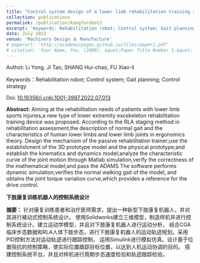 ```yaml
---
title: "Control system design of a lower limb rehabilitation training robot"
collection: publications
permalink: /publication/kangfurobot2
excerpt: 'Keywords: Rehabilitation robot; Control system; Gait planning; Control strategy'
date: July 2022
venue: 'Machinery Design ＆ Manufacture'
# paperurl: 'http://academicpages.github.io/files/paper1.pdf'
# citation: 'Your Name, You. (2009). &quot;Paper Title Number 1.&quot; <i>Journal 1</i>. 1(1).'
---
```

Authot: Li Yong, Ji Tao, SHANG Hui-chao, FU Xiao-li

Keywords：Rehabilitation robot; Control system; Gait planning; Control strategy

Doi: [10.19356/j.cnki.1001-3997.2022.07.013](https://doi.org/10.19356/j.cnki.1001-3997.2022.07.013)

**Abstract:**
Aiming at the rehabilitation needs of patients with lower limb sports injuries,a new type of 
lower extremity exoskeleton rehabilitation training device was proposed. According to the RLA 
staging method in rehabilitation assessment,the description of normal gait and the characteristics
of human lower limbs and lower limb joints in ergonomics theory. Design the mechanism of the
passive rehabilitation trainer;use the establishment of the 3D prototype model and the physical
prototype;and establish the kinematics and dynamics model;analyze the characteristic curve of the 
joint motion through Matlab simulation,verify the correctness of the mathematical model;and pass 
the ADAMS The software performs dynamic simulation,verifies the normal walking gait of the model,
and obtains the joint torque variation curve,which provides a reference for the drive control.


**下肢康复训练机器人的控制系统设计**

**摘要：** 针对康复训练患者和治疗医师需求，提出一种新型下肢康复机器人，并对其进行被动式控制系统设计。
使用Solidworks建立三维模型，制造样机并进行控制系统设计。建立运动学模型，并且对下肢康复机器人进行运动分析，
结合CGA临床步态数据和RLA人体下肢步态，进行下肢康复机器人的运动轨迹规划。采用PID控制方法对运动轨迹进行跟踪控制，
运用Simulink进行模拟仿真。设计基于位置阻抗的控制策略，使实际位置跟踪目标位置，以达到人机运动协调的目的。
搭建控制系统平台，并且对样机进行周期步态速度检验和轨迹跟踪检验。
